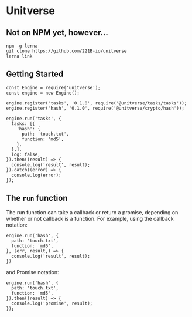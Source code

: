 # Unitverse

## Not on NPM yet, however...
```
npm -g lerna
git clone https://github.com/221B-io/unitverse
lerna link
```

## Getting Started
```
const Engine = require('unitverse');
const engine = new Engine();

engine.register('tasks', '0.1.0', require('@unitverse/tasks/tasks'));
engine.register('hash', '0.1.0', require('@unitverse/crypto/hash'));

engine.run('tasks', {
  tasks: [{
    'hash': {
      path: 'touch.txt',
      function: 'md5',
    },
  },],
  log: false,
}).then((result) => {
  console.log('result', result);
}).catch((error) => {
  console.log(error);
});
```

## The `run` function

The run function can take a callback or return a promise, depending on whether or not callback is a function. For example, using the callback notation:

```
engine.run('hash', {
  path: 'touch.txt',
  function: 'md5',
}, (err, result,) => {
  console.log('result', result);
})
```

and Promise notation:

```
engine.run('hash', {
  path: 'touch.txt',
  function: 'md5',
}).then((result) => {
  console.log('promise', result);
});
```